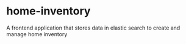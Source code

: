 # home-inventory
A frontend application that stores data in elastic search to create and manage home inventory
